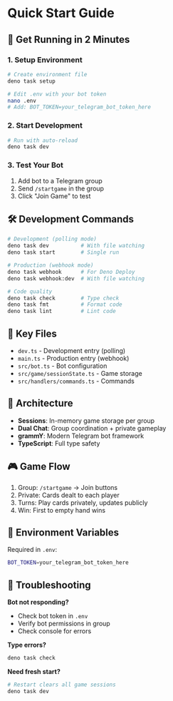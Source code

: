 # Quick Start Guide

## 🚀 Get Running in 2 Minutes

### 1. Setup Environment

```bash
# Create environment file
deno task setup

# Edit .env with your bot token
nano .env
# Add: BOT_TOKEN=your_telegram_bot_token_here
```

### 2. Start Development

```bash
# Run with auto-reload
deno task dev
```

### 3. Test Your Bot

1. Add bot to a Telegram group
2. Send `/startgame` in the group
3. Click "Join Game" to test

## 🛠️ Development Commands

```bash
# Development (polling mode)
deno task dev          # With file watching
deno task start        # Single run

# Production (webhook mode)
deno task webhook      # For Deno Deploy
deno task webhook:dev  # With file watching

# Code quality
deno task check        # Type check
deno task fmt          # Format code
deno task lint         # Lint code
```

## 📁 Key Files

- `dev.ts` - Development entry (polling)
- `main.ts` - Production entry (webhook)
- `src/bot.ts` - Bot configuration
- `src/game/sessionState.ts` - Game storage
- `src/handlers/commands.ts` - Commands

## 🔧 Architecture

- **Sessions**: In-memory game storage per group
- **Dual Chat**: Group coordination + private gameplay
- **grammY**: Modern Telegram bot framework
- **TypeScript**: Full type safety

## 🎮 Game Flow

1. Group: `/startgame` → Join buttons
2. Private: Cards dealt to each player
3. Turns: Play cards privately, updates publicly
4. Win: First to empty hand wins

## 📝 Environment Variables

Required in `.env`:

```bash
BOT_TOKEN=your_telegram_bot_token_here
```

## 🚨 Troubleshooting

**Bot not responding?**

- Check bot token in `.env`
- Verify bot permissions in group
- Check console for errors

**Type errors?**

```bash
deno task check
```

**Need fresh start?**

```bash
# Restart clears all game sessions
deno task dev
```
